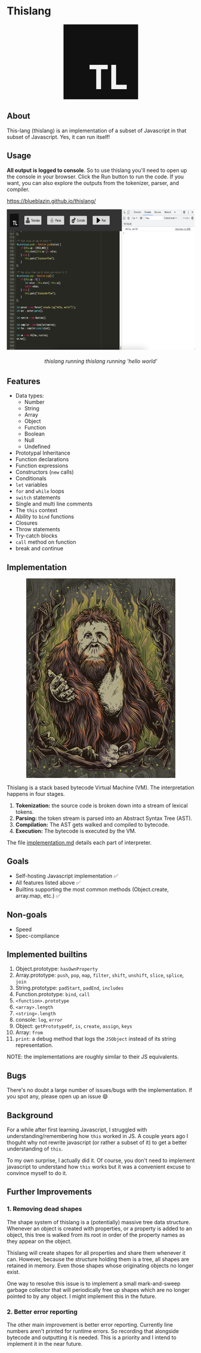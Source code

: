 # Thislang

<p align="center">
  <img src="https://raw.githubusercontent.com/BlueBlazin/thislang/master/thislang-logo.png" width="200" height="200" alt="thislang logo"/>
</p>

## About

This-lang (thislang) is an implementation of a subset of Javascript in that subset of Javascript. Yes, it can run itself!

## Usage

**All output is logged to console**. So to use thislang you'll need to open up the console in your browser. Click the Run button to run the code. If you want, you can also explore the outputs from the tokenizer, parser, and compiler.

https://blueblazin.github.io/thislang/

<p align="center">
  <img src="https://raw.githubusercontent.com/BlueBlazin/thislang/master/screenshot.png" width="750" height="375" alt="webapp screenshot"/>
  <h6 align="center">thislang running thislang running 'hello world'</h6>
</p>

## Features

- Data types:
  - Number
  - String
  - Array
  - Object
  - Function
  - Boolean
  - Null
  - Undefined
- Prototypal Inheritance
- Function declarations
- Function expressions
- Constructors (`new` calls)
- Conditionals
- `let` variables
- `for` and `while` loops
- `switch` statements
- Single and multi line comments
- The `this` context
- Ability to `bind` functions
- Closures
- Throw statements
- Try-catch blocks
- `call` method on function
- break and continue

## Implementation

<p align="center">
  <img src="https://raw.githubusercontent.com/BlueBlazin/thislang/master/mascot.png" width="400" height="533" alt="orangutan mascot"/>
</p>

Thislang is a stack based bytecode Virtual Machine (VM). The interpretation happens in four stages.

1. **Tokenization:** the source code is broken down into a stream of lexical tokens.
2. **Parsing:** the token stream is parsed into an Abstract Syntax Tree (AST).
3. **Compilation:** The AST gets walked and compiled to bytecode.
4. **Execution:** The bytecode is executed by the VM.

The file [implementation.md] details each part of interpreter.

[implementation.md]: https://github.com/BlueBlazin/thislang/blob/master/implementation.md

## Goals

- Self-hosting Javascript implementation ✅
- All features listed above ✅
- Builtins supporting the most common methods (Object.create, array.map, etc.) ✅

## Non-goals

- Speed
- Spec-compliance

## Implemented builtins

1. Object.prototype: `hasOwnProperty`
2. Array.prototype: `push`, `pop`, `map`, `filter`, `shift`, `unshift`, `slice`, `splice`, `join`
3. String.prototype: `padStart`, `padEnd`, `includes`
4. Function.prototype: `bind`, `call`
5. `<function>.prototype`
6. `<array>.length`
7. `<string>.length`
8. console: `log`, `error`
9. Object: `getPrototypeOf`, `is`, `create`, `assign`, `keys`
10. Array: `from`
11. `print`: a debug method that logs the `JSObject` instead of its string representation.

NOTE: the implementations are roughly similar to their JS equivalents.

## Bugs

There's no doubt a large number of issues/bugs with the implementation. If you spot any, please open up an issue 😄

## Background

For a while after first learning Javascript, I struggled with understanding/remembering how `this` worked in JS. A couple years ago I thoguht why not rewrite javascript (or rather a subset of it) to get a better understanding of `this`.

To my own surprise, I actually did it. Of course, you don't need to implement javascript to understand how `this` works but it was a convenient excuse to convince myself to do it.

## Further Improvements

### 1. Removing dead shapes

The shape system of thislang is a (potentially) massive tree data structure. Whenever an object is created with properties, or a property is added to an object, this tree is walked from its root in order of the property names as they appear on the object.

Thislang will create shapes for all properties and share them whenever it can. However, because the structure holding them is a tree, all shapes are retained in memory. Even those shapes whose originating objects no longer exist.

One way to resolve this issue is to implement a small mark-and-sweep garbage collector that will periodically free up shapes which are no longer pointed to by any object. I might implement this in the future.

### 2. Better error reporting

The other main improvement is better error reporting. Currently line numbers aren't printed for runtime errors. So recording that alongside bytecode and outputting it is needed. This is a priority and I intend to implement it in the near future.
